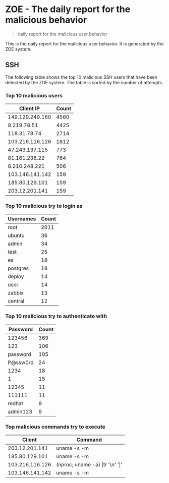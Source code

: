 # ZOE - The daily report for the malicious behavior

> daily report for the malicious user behavior

This is the daily report for the malicious user behavior. It is generated by the ZOE system.

## SSH

The following table shows the top 10 malicious SSH users that have been detected by the ZOE
system. The table is sorted by the number of attempts.

### Top 10 malicious users

| Client IP | Count    |
|-----------|----------|
| 149.129.249.160 | 4560 |
| 8.219.78.51 | 4425 |
| 118.31.78.74 | 2714 |
| 103.216.116.126 | 1812 |
| 47.243.137.115 | 773 |
| 81.161.238.22 | 764 |
| 8.210.248.221 | 506 |
| 103.146.141.142 | 159 |
| 185.80.129.101 | 159 |
| 203.12.201.141 | 159 |

### Top 10 malicious try to login as

| Usernames | Count    |
|-----------|----------|
| root | 2011 |
| ubuntu | 36 |
| admin | 34 |
| test | 25 |
| es | 18 |
| postgres | 18 |
| deploy | 14 |
| user | 14 |
| zabbix | 13 |
| central | 12 |

### Top 10 malicious try to authenticate with

| Password | Count    |
|-----------|----------|
| 123456 | 369 |
| 123 | 106 |
| password | 105 |
| P@ssw0rd | 24 |
| 1234 | 18 |
| 1 | 15 |
| 12345 | 11 |
| 111111 | 11 |
| redhat | 9 |
| admin123 | 9 |

### Top malicious commands try to execute

| Client | Command |
|--------|---------|
| 203.12.201.141 | uname -s -m |
| 185.80.129.101 | uname -s -m |
| 103.216.116.126 | (nproc; uname -a) \|tr '\n' '\|' |
| 103.146.141.142 | uname -s -m |
